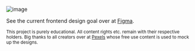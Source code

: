 ![image](https://user-images.githubusercontent.com/48943807/191542126-8edf95d0-4ceb-4cde-b516-5054d972d530.png)

See the current frontend design goal over at [Figma](https://www.figma.com/proto/aojSAyqTbrkbcIo2SFdRvZ/Swiftgram).

<sub>This project is purely educational. All content rights etc. remain with their respective holders. Big thanks to all creators over at [Pexels](www.pexels.com) whose free use content is used to mock up the designs.
